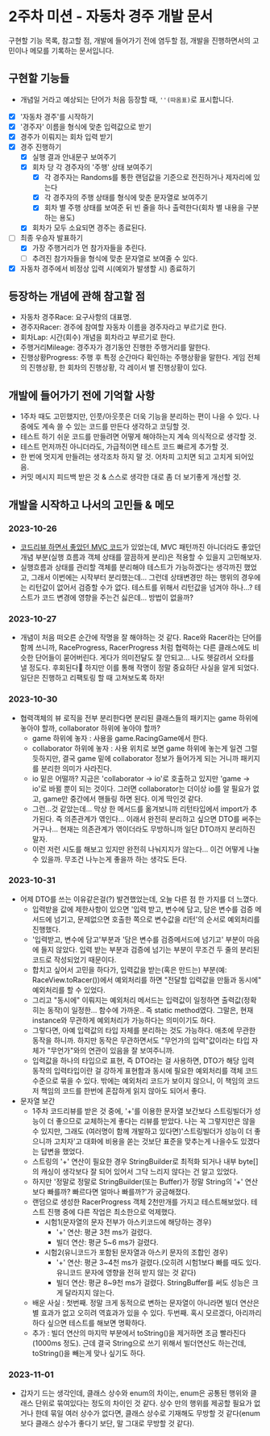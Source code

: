 # 2주차 미션 - 자동차 경주 개발 문서

구현할 기능 목록, 참고할 점, 개발에 들어가기 전에 염두할 점, 개발을 진행하면서의 고민이나 메모를 기록하는 문서입니다.

## 구현할 기능들

* 개념일 거라고 예상되는 단어가 처음 등장할 때, `''(따옴표)`로 표시합니다.

- [x] '자동차 경주'를 시작하기
- [x] '경주자' 이름을 형식에 맞춘 입력값으로 받기
- [x] 경주가 이뤄지는 회차 입력 받기
- [x] 경주 진행하기
    - [x] 실행 결과 안내문구 보여주기
    - [x] 회차 당 각 경주자의 '주행' 상태 보여주기
        - [x] 각 경주자는 Randoms를 통한 랜덤값을 기준으로 전진하거나 제자리에 있는다
        - [x] 각 경주자의 주행 상태를 형식에 맞춘 문자열로 보여주기
        - [x] 회차 별 주행 상태를 보여준 뒤 빈 줄을 하나 출력한다(회차 별 내용을 구분하는 용도)
    - [x] 회차가 모두 소요되면 경주는 종료된다.
- [ ] 최종 우승자 발표하기
    - [x] 가장 주행거리가 먼 참가자들을 추린다.
    - [ ] 추려진 참가자들을 형식에 맞춘 문자열로 보여줄 수 있다.
- [x] 자동차 경주에서 비정상 입력 시(예외가 발생할 시) 종료하기

## 등장하는 개념에 관해 참고할 점

- 자동차 경주Race: 요구사항의 대표명.
- 경주자Racer: 경주에 참여할 자동차 이름을 경주자라고 부르기로 한다.
- 회차Lap: 시간(회수) 개념을 회차라고 부르기로 한다.
- 주행거리Mileage: 경주자가 경기동안 진행한 주행거리를 말한다.
- 진행상황Progress: 주행 후 특정 순간마다 확인하는 주행상황을 말한다. 게임 전체의 진행상황, 한 회차의 진행상황, 각 레이서 별 진행상황이 있다.

## 개발에 들어가기 전에 기억할 사항

- 1주차 때도 고민했지만, 인풋/아웃풋은 더욱 기능을 분리하는 편이 나을 수 있다. 나중에도 계속 쓸 수 있는 코드를 만든다 생각하고 코딩할 것.
- 테스트 하기 쉬운 코드를 만들려면 어떻게 해야하는지 계속 의식적으로 생각할 것.
- 테스트 먼저까진 아니더라도, 가급적이면 테스트 코드 빠르게 추가할 것.
- 한 번에 멋지게 만들려는 생각조차 하지 말 것. 어차피 고치면 되고 고치게 되어있음.
- 커밋 메시지 피드백 받은 것 & 스스로 생각한 대로 좀 더 보기좋게 개선할 것.

## 개발을 시작하고 나서의 고민들 & 메모

### 2023-10-26

- [코드리뷰 하면서 좋았던 MVC 코드](https://github.com/woowacourse-precourse/java-baseball-6/pull/2312#discussion_r1372543018)가
  있었는데, MVC 패턴까진 아니더라도 좋았던 개념 부분(실행 흐름과 객체 상태를 깔끔하게 분리)은 적용할 수 있을지 고민해보자.
- 실행흐름과 상태를 관리할 객체를 분리해야 테스트가 가능하겠다는 생각까진 했었고, 그래서 이번에는 시작부터 분리했는데... 그런데 상태변경만 하는 행위의 경우에는 리턴값이 없어서 검증할 수가 없다. 테스트를 위해서
  리턴값을 넘겨야 하나...? 테스트가 코드 변경에 영향을 주는건 싫은데... 방법이 없을까?

### 2023-10-27

- 개념이 처음 떠오른 순간에 작명을 잘 해야하는 것 같다. Race와 Racer라는 단어를 함께 쓰니까, RaceProgress, RacerProgress 처럼 협력하는 다른 클래스에도 비슷한 단어들이 묻어버린다.
  게다가 의미전달도 잘 안되고... 나도 헷갈려서 오타를 낼 정도다. 후회된다🥲 하지만 이를 통해 작명이 정말 중요하단 사실을 알게 되었다. 일단은 진행하고 리팩토링 할 때 고쳐보도록 하자!

### 2023-10-30

- 협력객체의 뷰 로직을 전부 분리한다면 분리된 클래스들의 패키지는 game 하위에 놓아야 할까, collaborator 하위에 놓아야 할까?
    - game 하위에 놓자 : 사용을 game.RacingGame에서 한다.
    - collaborator 하위에 놓자 : 사용 위치로 보면 game 하위에 놓는게 일견 그럴듯하지만, 결국 game 밑에 collaborator 정보가 들어가게 되는 거니까 패키지를 분리한 의미가 사라진다.
    - io 밑은 어떨까? 지금은 'collaborator -> io'로 호출하고 있지만 'game -> io'로 바뀔 뿐이 되는 것이다. 그러면 collaborator는 더이상 io를 알 필요가 없고,
      game만 중간에서 핸들링 하면 된다. 이게 딱인것 같다.
    - 그런...것 같았는데... 막상 한 메서드를 옮겨보니까 리턴타입에서 import가 추가된다. 즉 의존관계가 엮인다... 이래서 완전히 분리하고 싶으면 DTO를 써주는거구나... 현재는 의존관계가 엮이더라도
      무방하니까 일단 DTO까지 분리하진 말자.
    - 이런 저런 시도를 해보고 있지만 완전히 나눠지지가 않는다... 이건 어떻게 나눌 수 있을까. 무조건 나누는게 좋을까 하는 생각도 든다.

### 2023-10-31

- 어제 DTO를 쓰는 이유같은걸(?) 발견했었는데, 오늘 다른 점 한 가지를 더 느꼈다.
    - 입력받을 값에 제한사항이 있으면 '입력 받고, 변수에 담고, 담은 변수를 검증 메서드에 넘기고, 문제없으면 호출한 쪽으로 변수값을 리턴'의 순서로 예외처리를 진행했다.
    - '입력받고, 변수에 담고'부분과 '담은 변수를 검증메서드에 넘기고' 부분이 마음에 들지 않았다. 입력 받는 부분과 검증에 넘기는 부분이 무조건 두 줄의 분리된 코드로 작성되었기 때문이다.
    - 합치고 싶어서 고민을 하다가, 입력값을 받는(혹은 만드는) 부분(예: RaceView.toRacer())에서 예외처리를 하면 "전달할 입력값을 만듦과 동시에" 예외처리를 할 수 있었다.
    - 그리고 "동시에" 이뤄지는 예외처리 메서드는 입력값이 일정하면 출력값(정확히는 동작)이 일정한... 함수에 가까운.. 즉 static method였다. 그말은, 현재 instance와 무관하게 예외처리가
      가능하다는 의미이기도 하다.
    - 그렇다면, 아예 입력값의 타입 자체를 분리하는 것도 가능하다. 애초에 무관한 동작을 하니까. 하지만 동작은 무관하면서도 "무언가의 입력"값이라는 타입 자체가 "무언가"와의 연관이 있음을 잘 보여주니까.
    - 입력값을 하나의 타입으로 표현, 즉 DTO라는 걸 사용하면, DTO가 해당 입력 동작의 입력타입이란 걸 강하게 표현함과 동시에 필요한 예외처리를 객체 코드 수준으로 묶을 수 있다. 밖에는 예외처리 코드가
      보이지 않으니, 이 책임의 코드 저 책임의 코드를 한번에 혼잡하게 읽지 않아도 되어서 좋다.
- 문자열 보간
    - 1주차 코드리뷰를 받은 것 중에, '+'를 이용한 문자열 보간보다 스트링빌더가 성능이 더 좋으므로 교체하는게 좋다는 리뷰를 받았다. 나는 꼭 그렇지만은 않을 수 있지만, 그래도 (여러명이 함께 개발하고
      있다면)'스트링빌더가 성능이 더
      좋으니까 고치자'고 대화에 비용을 쏟는 것보단 표준을 맞추는게 나을수도 있겠다는 답변을 했었다.
    - 스트링의 '+' 연산이 필요한 경우 StringBuilder로 최적화 되거나 내부 byte[]의 캐싱이 생각보다 잘 되어 있어서 그닥 느리지 않다는 건 알고 있었다.
    - 하지만 '정말로 정말로 StringBuilder(또는 Buffer)가 정말 String의 '+' 연산보다 빠를까? 빠르다면 얼마나 빠를까?'가 궁금해졌다.
    - 랜덤으로 생성한 RacerProgress 객체 2천만개를 가지고 테스트해보았다. 테스트 진행 중에 다른 작업은 최소한으로 억제했다.
        - 시험1(문자열의 문자 전부가 아스키코드에 해당하는 경우)
            - '+' 연산: 평균 3천 ms가 걸렸다.
            - 빌더 연산: 평균 5~6 ms가 걸렸다.
        - 시험2(유니코드가 포함된 문자열과 아스키 문자의 조합인 경우)
            - '+' 연산: 평균 3~4천 ms가 걸렸다.(오히려 시험1보다 빠를 때도 있다. 유니코드 문자에 영향을 전혀 받지 않는 것 같다)
            - 빌더 연산: 평균 8~9천 ms가 걸렸다. StringBuffer를 써도 성능은 크게 달라지지 않는다.
    - 배운 사실 : 첫번째. 정말 크게 동적으로 변하는 문자열이 아니라면 빌더 연산은 별 효과가 없고 오히려 역효과가 있을 수 있다. 두번째. 혹시 모르겠다, 아리까리하다 싶으면 테스트를 해보면 명확하다.
    - 추가 : 빌더 연산의 마지막 부분에서 toString()을 제거하면 조금 빨라진다(1000ms 정도). 근데 결국 String으로 쓰기 위해서 빌더연산도 하는건데, toString()을 빼는게 맞나 싶기도
      하다.

### 2023-11-01

- 갑자기 드는 생각인데, 클래스 상수와 enum의 차이는, enum은 공통된 행위와 클래스 단위로 묶여있다는 정도의 차이인 것 같다. 상수 만의 행위를 제공할 필요가 없거나 한데 묶일 여러 상수가 없다면, 클래스
  상수로 기재해도 무방할 것 같다(enum보다 클래스 상수가 좋다기 보단, 말 그대로 무방할 것 같다). 